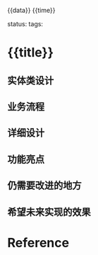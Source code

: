 {{data}}    {{time}}

status: 
tags:  

# {{title}}

## 实体类设计


## 业务流程


## 详细设计


## 功能亮点


## 仍需要改进的地方


## 希望未来实现的效果


# Reference

